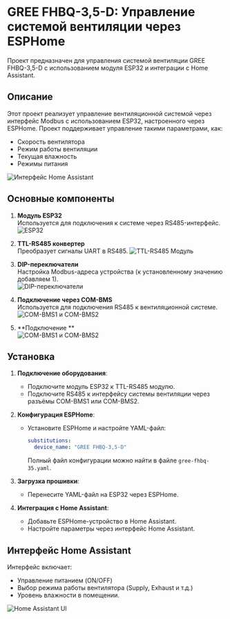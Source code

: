 # GREE FHBQ-3,5-D: Управление системой вентиляции через ESPHome

Проект предназначен для управления системой вентиляции GREE FHBQ-3,5-D с использованием модуля ESP32 и интеграции с Home Assistant.

## Описание

Этот проект реализует управление вентиляционной системой через интерфейс Modbus с использованием ESP32, настроенного через ESPHome. Проект поддерживает управление такими параметрами, как:
- Скорость вентилятора
- Режим работы вентиляции
- Текущая влажность
- Режимы питания

![Интерфейс Home Assistant](Home-Assistant-Iface.png)

## Основные компоненты

1. **Модуль ESP32**  
   Используется для подключения к системе через RS485-интерфейс.
   ![ESP32](Board-ESP-WROOM-32.jpg)

2. **TTL-RS485 конвертер**  
   Преобразует сигналы UART в RS485.
   ![TTL-RS485 Модуль](TTL-RS485-module.png)

3. **DIP-переключатели**  
   Настройка Modbus-адреса устройства (к установленному значению добавляем 1).  
   ![DIP-переключатели](DIP_address_modbus.jpg)

4. **Подключение через COM-BMS**  
   Используется для подключения RS485 к вентиляционной системе.  
   ![COM-BMS1 и COM-BMS2](COM-BMS1_2.jpg)
   
5. **Подключение **    
   ![COM-BMS1 и COM-BMS2](table.png)
## Установка

1. **Подключение оборудования**:
   - Подключите модуль ESP32 к TTL-RS485 модулю.
   - Подключите RS485 к интерфейсу системы вентиляции через разъёмы COM-BMS1 или COM-BMS2.

2. **Конфигурация ESPHome**:
   - Установите ESPHome и настройте YAML-файл:
     ```yaml
     substitutions:
       device_name: "GREE FHBQ-3,5-D"
     ```
     Полный файл конфигурации можно найти в файле `gree-fhbq-35.yaml`.

3. **Загрузка прошивки**:
   - Перенесите YAML-файл на ESP32 через ESPHome.

4. **Интеграция с Home Assistant**:
   - Добавьте ESPHome-устройство в Home Assistant.
   - Настройте параметры через интерфейс Home Assistant.

## Интерфейс Home Assistant

Интерфейс включает:
- Управление питанием (ON/OFF)
- Выбор режима работы вентилятора (Supply, Exhaust и т.д.)
- Уровень влажности в помещении.

![Home Assistant UI](Home-Assistant-Iface.png)
